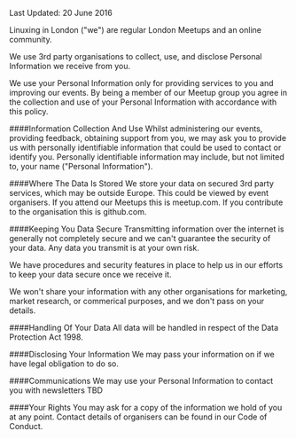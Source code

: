 Last Updated: 20 June 2016

Linuxing in London ("we") are regular London Meetups and an online community. 

We use 3rd party organisations to collect, use, and disclose Personal Information we receive from you.

We use your Personal Information only for providing services to you and improving our events. By being a member of our Meetup group you agree in the collection and use of your Personal Information with accordance with this policy.

####Information Collection And Use
Whilst administering our events, providing feedback, obtaining support from you,  we may ask you to provide us with personally identifiable information that could be used to contact or identify you. Personally identifiable information may include, but not limited to, your name ("Personal Information").

####Where The Data Is Stored
We store your data on secured 3rd party services, which may be outside Europe. This could be viewed by event organisers. If you attend our Meetups this is meetup.com. If you contribute to the organisation this is github.com.

####Keeping You Data Secure
Transmitting information over the internet is generally not completely secure and we can't guarantee the security of your data. Any data you transmit is at your own risk.

We have procedures and security features in place to help us in our efforts to keep your data secure once we receive it.

We won't share your information with any other organisations for marketing, market research, or commerical purposes, and we don't pass on your details.

####Handling Of Your Data
All data will be handled in respect of the Data Protection Act 1998. 

####Disclosing Your Information
We may pass your information on if we have legal obligation to do so.

####Communications
We may use your Personal Information to contact you with newsletters
TBD

####Your Rights
You may ask for a copy of the information we hold of you at any point. Contact details of organisers can be found in our Code of Conduct.
